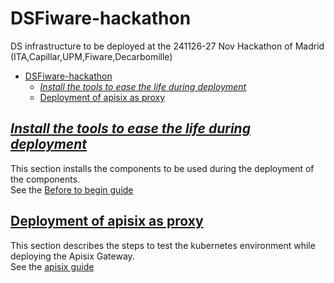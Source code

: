 # DSFiware-hackathon
DS infrastructure to be deployed at the 241126-27 Nov Hackathon of Madrid (ITA,Capillar,UPM,Fiware,Decarbomille)

- [DSFiware-hackathon](#dsfiware-hackathon)
  - [_Install the tools to ease the life during deployment_](#install-the-tools-to-ease-the-life-during-deployment)
  - [Deployment of apisix as proxy](#deployment-of-apisix-as-proxy)

## [_Install the tools to ease the life during deployment_](./assets/docs/README-before2begin.md)
This section installs the components to be used during the deployment of the components.  
See the [Before to begin guide](./assets/docs/README-before2begin.md)

## [Deployment of apisix as proxy](./assets/docs/README-apisix.md)
This section describes the steps to test the kubernetes environment while deploying the Apisix Gateway.  
See the [apisix guide](./assets/docs/README-apisix.md)
